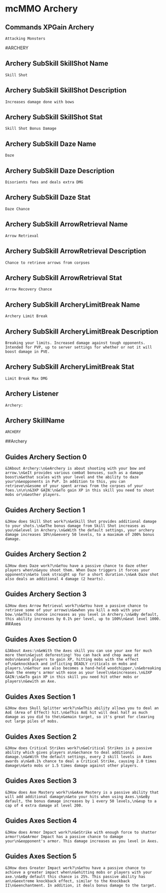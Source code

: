 # mcMMO Archery

## Commands XPGain Archery
`Attacking Monsters`


#ARCHERY
## Archery SubSkill SkillShot Name
`Skill Shot`
## Archery SubSkill SkillShot Description
`Increases damage done with bows`
## Archery SubSkill SkillShot Stat
`Skill Shot Bonus Damage`
## Archery SubSkill Daze Name
`Daze`
## Archery SubSkill Daze Description
`Disorients foes and deals extra DMG`
## Archery SubSkill Daze Stat
`Daze Chance`
## Archery SubSkill ArrowRetrieval Name
`Arrow Retrieval`
## Archery SubSkill ArrowRetrieval Description
`Chance to retrieve arrows from corpses`
## Archery SubSkill ArrowRetrieval Stat
`Arrow Recovery Chance`
## Archery SubSkill ArcheryLimitBreak Name
`Archery Limit Break`
## Archery SubSkill ArcheryLimitBreak Description
`Breaking your limits. Increased damage against tough opponents. Intended for PVP, up to server settings for whether or not it will boost damage in PVE.`
## Archery SubSkill ArcheryLimitBreak Stat
`Limit Break Max DMG`
## Archery Listener
`Archery:`
## Archery SkillName
`ARCHERY`

##Archery
## Guides Archery Section 0
`&3About Archery:\n&eArchery is about shooting with your bow and arrow.\n&eIt provides various combat bonuses, such as a damage boost\n&ethat scales with your level and the ability to daze your\n&eopponents in PvP. In addition to this, you can retrieve\n&esome of your spent arrows from the corpses of your foes.\n\n\n&3XP GAIN:\n&eTo gain XP in this skill you need to shoot mobs or\n&eother players.`
## Guides Archery Section 1
`&3How does Skill Shot work?\n&eSkill Shot provides additional damage to your shots.\n&eThe bonus damage from Skill Shot increases as you\n&elevel in Archery.\n&eWith the default settings, your archery damage increases 10%\n&eevery 50 levels, to a maximum of 200% bonus damage.`
## Guides Archery Section 2
`&3How does Daze work?\n&eYou have a passive chance to daze other players when\n&eyou shoot them. When Daze triggers it forces your opponents\n&eto look straight up for a short duration.\n&eA Daze shot also deals an additional 4 damage (2 hearts).`
## Guides Archery Section 3
`&3How does Arrow Retrieval work?\n&eYou have a passive chance to retrieve some of your arrows\n&ewhen you kill a mob with your bow.\n&eThis chance increases as you level in Archery.\n&eBy default, this ability increases by 0.1% per level, up to 100%\n&eat level 1000.`
##Axes
## Guides Axes Section 0
`&3About Axes:\n&eWith the Axes skill you can use your axe for much more then\n&ejust deforesting! You can hack and chop away at mobs\n&eand players to gain XP, hitting mobs with the effect of\n&eknockback and inflicting DEADLY criticals on mobs and players.\n&eYour axe also becomes a hand-held woodchipper,\n&ebreaking down the enemy's armor with ease as your level\n&eincreases.\n&3XP GAIN:\n&eTo gain XP in this skill you need hit other mobs or players\n&ewith an Axe.`
## Guides Axes Section 1
`&3How does Skull Splitter work?\n&eThis ability allows you to deal an AoE (Area of Effect) hit.\n&eThis AoE hit will deal half as much damage as you did to the\n&emain target, so it's great for clearing out large piles of mobs.`
## Guides Axes Section 2
`&3How does Critical Strikes work?\n&eCritical Strikes is a passive ability which gives players a\n&echance to deal additional damage.\n&eWith the default settings, every 2 skill levels in Axes awards a\n&e0.1% chance to deal a Critical Strike, causing 2.0 times damage\n&eto mobs or 1.5 times damage against other players.`
## Guides Axes Section 3
`&3How does Axe Mastery work?\n&eAxe Mastery is a passive ability that will add additional damage\n&eto your hits when using Axes.\n&eBy default, the bonus damage increases by 1 every 50 levels,\n&eup to a cap of 4 extra damage at level 200.`
## Guides Axes Section 4
`&3How does Armor Impact work?\n&eStrike with enough force to shatter armor!\n&eArmor Impact has a passive chance to damage your\n&eopponent's armor. This damage increases as you level in Axes.`
## Guides Axes Section 5
`&3How does Greater Impact work?\n&eYou have a passive chance to achieve a greater impact when\n&ehitting mobs or players with your axe.\n&eBy default this chance is 25%. This passive ability has an\n&eextreme knockback effect, similar to the Knockback II\n&eenchantment. In addition, it deals bonus damage to the target.`
